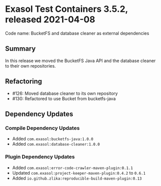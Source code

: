 # Exasol Test Containers 3.5.2, released 2021-04-08

Code name: BucketFS and database cleaner as external dependencies

## Summary

In this release we moved the BucketFS Java API and the database cleaner to their own repositories.

## Refactoring

* #126: Moved database cleaner to its own repository
* #130: Refactored to use Bucket from bucketfs-java

## Dependency Updates

### Compile Dependency Updates

* Added `com.exasol:bucketfs-java:1.0.0`
* Added `com.exasol:database-cleaner:1.0.0`

### Plugin Dependency Updates

* Added `com.exasol:error-code-crawler-maven-plugin:0.1.1`
* Updated `com.exasol:project-keeper-maven-plugin:0.4.2` to `0.6.1`
* Added `io.github.zlika:reproducible-build-maven-plugin:0.13`
